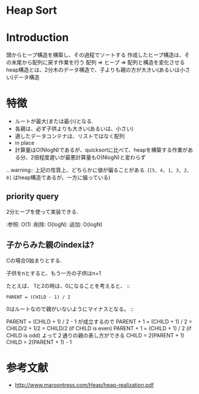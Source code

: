 
# Heap Sort

Introduction
============

頭からヒープ構造を構築し、その過程でソートする
作成したヒープ構造は、その末尾から配列に戻す作業を行う
配列 => ヒープ => 配列と構造を変化させる
heap構造とは、2分木のデータ構造で、子よりも親の方が大きい(あるいは小さい)データ構造

特徴
====
- ルートが最大(または最小)となる.
- 各親は、必ず子供よりも大きい(あるいは、小さい)
- 適したデータコンテナは、リストではなく配列
- in place
- 計算量はO(NlogN)であるが、quicksortに比べて、heapを構築する作業がある分、2倍程度遅いが最悪計算量もO(NlogN)と変わらず

.. warning::
   上記の性質上、どちらかに値が偏ることがある.
   (``[5, 4, 1, 3, 2, 0]`` はheap構造であるが、一方に偏っている)

priority query
--------------
2分ヒープを使って実装できる.

:参照: O(1)
:削除: O(logN)
:追加: O(logN)

子からみた親のindexは?
----------------------
Cの場合0始まりとする.

子供をnとすると、もう一方の子供はn+1

たとえば、 1と2の時は、0になることを考えると、 ::

    PARENT = (CHILD - 1) / 2

0はルートなので親がいないようにマイナスとなる。 ::

  PARENT = (CHILD + 1) / 2 - 1 が成立するので
  PARENT + 1 = (CHILD + 1) / 2 = CHILD/2 + 1/2 = CHILD/2 (if CHILD is even)
  PARENT + 1 = (CHILD + 1) / 2 (if CHILD is odd)
  よって２通りの親の表し方ができる
  CHILD = 2(PARENT + 1)
  CHILD = 2(PARENT + 1) - 1

参考文献
========
- http://www.maroontress.com/Heap/heap-realization.pdf

